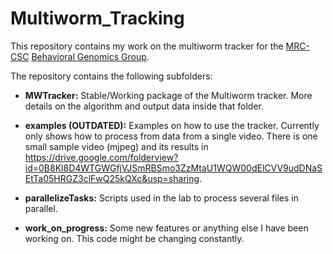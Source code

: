 # Multiworm_Tracking

This repository contains my work on the multiworm tracker for the [MRC-CSC](http://csc.mrc.ac.uk/) [Behavioral Genomics Group](http://behave.csc.mrc.ac.uk/).

The repository contains the following subfolders:

- **MWTracker:** Stable/Working package of the Multiworm tracker. More details on the algorithm and output data inside that folder.

- **examples (OUTDATED):**  Examples on how to use the tracker. Currently only shows how to process from data from a single video. There is one small sample video (mjpeg) and its results in https://drive.google.com/folderview?id=0B8Kl8D4WTGWGfjVJSmRBSmo3ZzMtaU1WQW00dElCVV9udDNaSEtTa05HRGZ3clFwQ25kQXc&usp=sharing.

- **parallelizeTasks:** Scripts used in the lab to process several files in parallel. 
- **work_on_progress:** Some new features or anything else I have been working on. This code might be changing constantly.
